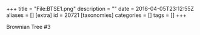 +++
title = "File:BTSE1.png"
description = ""
date = 2016-04-05T23:12:55Z
aliases = []
[extra]
id = 20721
[taxonomies]
categories = []
tags = []
+++

Brownian Tree #3
